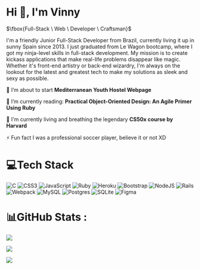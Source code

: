 <h1 align="left">Hi 👋, I'm Vinny</h1>

 $\fbox{Full-Stack \ Web \ Developer \ Craftsman}$

<p align="left">I'm a friendly Junior Full-Stack Developer from Brazil, currently living it up in sunny Spain since 2013. I just graduated from Le Wagon bootcamp, where I got my ninja-level skills in full-stack development. My mission is to create kickass applications that make real-life problems disappear like magic. Whether it's front-end artistry or back-end wizardry, I'm always on the lookout for the latest and greatest tech to make my solutions as sleek and sexy as possible.</p>

🔭 I’m about to start **Mediterranean Youth Hostel Webpage**

🌱 I’m currently reading: **Practical Object-Oriented Design: An Agile Primer Using Ruby**

🦾 I'm currently living and breathing the legendary **CS50x course by Harvard**

⚡ Fun fact I was a professional soccer player, believe it or not XD

# 💻Tech Stack
![C](https://img.shields.io/badge/c-%2300599C.svg?style=for-the-badge&logo=c&logoColor=white) ![CSS3](https://img.shields.io/badge/css3-%231572B6.svg?style=for-the-badge&logo=css3&logoColor=white) ![JavaScript](https://img.shields.io/badge/javascript-%23323330.svg?style=for-the-badge&logo=javascript&logoColor=%23F7DF1E) ![Ruby](https://img.shields.io/badge/ruby-%23CC342D.svg?style=for-the-badge&logo=ruby&logoColor=white) ![Heroku](https://img.shields.io/badge/heroku-%23430098.svg?style=for-the-badge&logo=heroku&logoColor=white) ![Bootstrap](https://img.shields.io/badge/bootstrap-%23563D7C.svg?style=for-the-badge&logo=bootstrap&logoColor=white) ![NodeJS](https://img.shields.io/badge/node.js-6DA55F?style=for-the-badge&logo=node.js&logoColor=white) ![Rails](https://img.shields.io/badge/rails-%23CC0000.svg?style=for-the-badge&logo=ruby-on-rails&logoColor=white) ![Webpack](https://img.shields.io/badge/webpack-%238DD6F9.svg?style=for-the-badge&logo=webpack&logoColor=black) ![MySQL](https://img.shields.io/badge/mysql-%2300f.svg?style=for-the-badge&logo=mysql&logoColor=white) ![Postgres](https://img.shields.io/badge/postgres-%23316192.svg?style=for-the-badge&logo=postgresql&logoColor=white) ![SQLite](https://img.shields.io/badge/sqlite-%2307405e.svg?style=for-the-badge&logo=sqlite&logoColor=white) 	![Figma](https://img.shields.io/badge/figma-%23F24E1E.svg?style=for-the-badge&logo=figma&logoColor=white)

# 📊GitHub Stats :
![](https://github-readme-stats.vercel.app/api?username=ViniciusBatestin&theme=gruvbox&hide_border=false&include_all_commits=false&count_private=true)<br/>

![](https://github-readme-streak-stats.herokuapp.com/?user=ViniciusBatestin&theme=gruvbox&hide_border=false)<br/>

![](https://github-readme-stats.vercel.app/api/top-langs/?username=ViniciusBatestin&theme=gruvbox&hide_border=false&include_all_commits=false&count_private=true&layout=compact)


